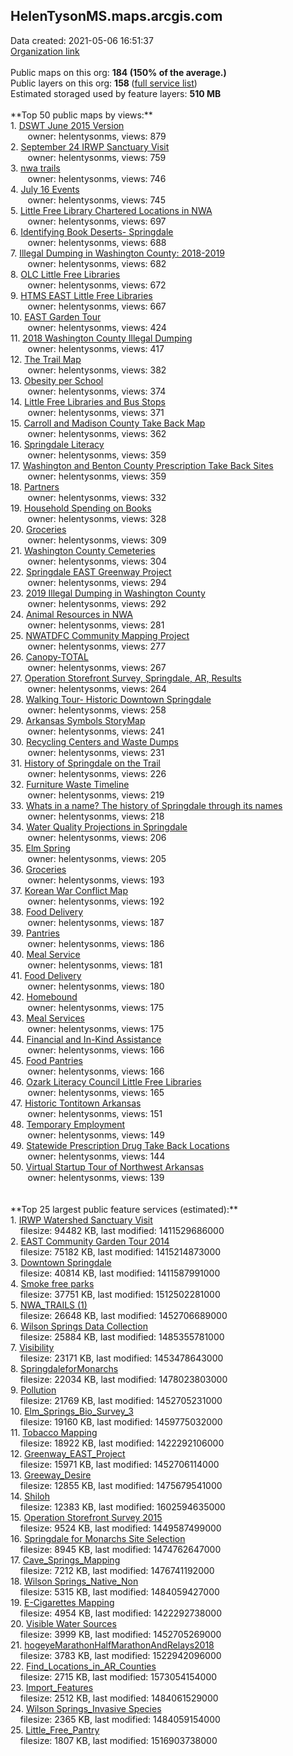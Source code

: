 <h2>HelenTysonMS.maps.arcgis.com</h2> Data created: 2021-05-06 16:51:37 <br /><a target='new' href='https://HelenTysonMS.maps.arcgis.com'>Organization link</a><br /><br />Public maps on this org: <b>184 (150% of the average.)</b><br />Public layers on this org: <b>158 </b>(<a target='new' href='https://services.arcgis.com/5aOpjxVgr7iGrPBB/ArcGIS/rest/services'>full service list</a>)<br />Estimated storaged used by feature layers: <b>510 MB</b><br /><br />**Top 50 public maps by views:**<br />  1. <a target='new' href='https://www.arcgis.com/home/item.html?id=45f578ae71ce433fb7bd0e94892a6daf'>DSWT June 2015 Version</a> <br />  &nbsp;&nbsp;&nbsp;&nbsp; &nbsp;&nbsp;owner: helentysonms, views: 879<br />  2. <a target='new' href='https://www.arcgis.com/home/item.html?id=9cfb67613f4d418f92a1af61e24395bc'>September 24 IRWP Sanctuary Visit</a> <br />  &nbsp;&nbsp;&nbsp;&nbsp; &nbsp;&nbsp;owner: helentysonms, views: 759<br />  3. <a target='new' href='https://www.arcgis.com/home/item.html?id=19b2fdfff5d1496c9b53d4296e9d7c2e'>nwa trails</a> <br />  &nbsp;&nbsp;&nbsp;&nbsp; &nbsp;&nbsp;owner: helentysonms, views: 746<br />  4. <a target='new' href='https://www.arcgis.com/home/item.html?id=618f73e7ad0b453c88ec6e1fa1f66ae6'>July 16 Events</a> <br />  &nbsp;&nbsp;&nbsp;&nbsp; &nbsp;&nbsp;owner: helentysonms, views: 745<br />  5. <a target='new' href='https://www.arcgis.com/home/item.html?id=c897f81c44cb432d8c3e9b2456708156'>Little Free Library Chartered Locations in NWA</a> <br />  &nbsp;&nbsp;&nbsp;&nbsp; &nbsp;&nbsp;owner: helentysonms, views: 697<br />  6. <a target='new' href='https://www.arcgis.com/home/item.html?id=ee5ef7cc1501470f976aa790af9b6649'>Identifying Book Deserts- Springdale</a> <br />  &nbsp;&nbsp;&nbsp;&nbsp; &nbsp;&nbsp;owner: helentysonms, views: 688<br />  7. <a target='new' href='https://www.arcgis.com/home/item.html?id=a6d7ceb5d2fa493db27157bf9ae9ea57'>Illegal Dumping in Washington County: 2018-2019</a> <br />  &nbsp;&nbsp;&nbsp;&nbsp; &nbsp;&nbsp;owner: helentysonms, views: 682<br />  8. <a target='new' href='https://www.arcgis.com/home/item.html?id=94a69f0f6e654575ab345e9fc01fa281'>OLC Little Free Libraries</a> <br />  &nbsp;&nbsp;&nbsp;&nbsp; &nbsp;&nbsp;owner: helentysonms, views: 672<br />  9. <a target='new' href='https://www.arcgis.com/home/item.html?id=1223f719287c49e5b006d7645788b5c4'>HTMS EAST Little Free Libraries</a> <br />  &nbsp;&nbsp;&nbsp;&nbsp; &nbsp;&nbsp;owner: helentysonms, views: 667<br />  10. <a target='new' href='https://www.arcgis.com/home/item.html?id=777b5a67305f4338a060ff8daf0536d3'>EAST Garden Tour</a> <br />  &nbsp;&nbsp;&nbsp;&nbsp; &nbsp;&nbsp;owner: helentysonms, views: 424<br />  11. <a target='new' href='https://www.arcgis.com/home/item.html?id=7823cb3440a346e29626684da81f60cc'>2018 Washington County Illegal Dumping</a> <br />  &nbsp;&nbsp;&nbsp;&nbsp; &nbsp;&nbsp;owner: helentysonms, views: 417<br />  12. <a target='new' href='https://www.arcgis.com/home/item.html?id=7e848012941647c5842f05b9fb2c131c'>The Trail Map</a> <br />  &nbsp;&nbsp;&nbsp;&nbsp; &nbsp;&nbsp;owner: helentysonms, views: 382<br />  13. <a target='new' href='https://www.arcgis.com/home/item.html?id=4b1dce08aa48441eb3550f69e51c0ce9'>Obesity per School</a> <br />  &nbsp;&nbsp;&nbsp;&nbsp; &nbsp;&nbsp;owner: helentysonms, views: 374<br />  14. <a target='new' href='https://www.arcgis.com/home/item.html?id=87e5829f0c944a7e90d8223ffb027e2f'>Little Free Libraries and Bus Stops</a> <br />  &nbsp;&nbsp;&nbsp;&nbsp; &nbsp;&nbsp;owner: helentysonms, views: 371<br />  15. <a target='new' href='https://www.arcgis.com/home/item.html?id=b175f9589f88438aa3c0a87bf05c8945'>Carroll and Madison County Take Back Map</a> <br />  &nbsp;&nbsp;&nbsp;&nbsp; &nbsp;&nbsp;owner: helentysonms, views: 362<br />  16. <a target='new' href='https://www.arcgis.com/home/item.html?id=8281cee4e1644758ac4cfe4e0f49ee8f'>Springdale Literacy</a> <br />  &nbsp;&nbsp;&nbsp;&nbsp; &nbsp;&nbsp;owner: helentysonms, views: 359<br />  17. <a target='new' href='https://www.arcgis.com/home/item.html?id=750a3c140ea44934aad8f87f747aca59'>Washington and Benton County Prescription Take Back Sites</a> <br />  &nbsp;&nbsp;&nbsp;&nbsp; &nbsp;&nbsp;owner: helentysonms, views: 359<br />  18. <a target='new' href='https://www.arcgis.com/home/item.html?id=5dd78281c0514bf58a2a5b9ca6a993fa'>Partners</a> <br />  &nbsp;&nbsp;&nbsp;&nbsp; &nbsp;&nbsp;owner: helentysonms, views: 332<br />  19. <a target='new' href='https://www.arcgis.com/home/item.html?id=2678c28e08b3412ebadcf6c21f2f0848'>Household Spending on Books</a> <br />  &nbsp;&nbsp;&nbsp;&nbsp; &nbsp;&nbsp;owner: helentysonms, views: 328<br />  20. <a target='new' href='https://www.arcgis.com/home/item.html?id=a00ef31df0c64546b232ead41d92cd70'>  Groceries</a> <br />  &nbsp;&nbsp;&nbsp;&nbsp; &nbsp;&nbsp;owner: helentysonms, views: 309<br />  21. <a target='new' href='https://www.arcgis.com/home/item.html?id=f165bc84fe52477ab357dd281d911380'>Washington County Cemeteries</a> <br />  &nbsp;&nbsp;&nbsp;&nbsp; &nbsp;&nbsp;owner: helentysonms, views: 304<br />  22. <a target='new' href='https://www.arcgis.com/home/item.html?id=083589b6d3f54fe2818e58613a899806'>Springdale EAST Greenway Project</a> <br />  &nbsp;&nbsp;&nbsp;&nbsp; &nbsp;&nbsp;owner: helentysonms, views: 294<br />  23. <a target='new' href='https://www.arcgis.com/home/item.html?id=a9513a8ad5aa4fbbadd92d2712e33637'>2019 Illegal Dumping in Washington County</a> <br />  &nbsp;&nbsp;&nbsp;&nbsp; &nbsp;&nbsp;owner: helentysonms, views: 292<br />  24. <a target='new' href='https://www.arcgis.com/home/item.html?id=ceb75a52430d4da1baf0fc820214dd05'>Animal Resources in NWA</a> <br />  &nbsp;&nbsp;&nbsp;&nbsp; &nbsp;&nbsp;owner: helentysonms, views: 281<br />  25. <a target='new' href='https://www.arcgis.com/home/item.html?id=1b20415ef96b46bcb477db53777ece55'>NWATDFC Community Mapping Project</a> <br />  &nbsp;&nbsp;&nbsp;&nbsp; &nbsp;&nbsp;owner: helentysonms, views: 277<br />  26. <a target='new' href='https://www.arcgis.com/home/item.html?id=ac7d4ad0660e4cdfac311bb532bff1df'>Canopy-TOTAL</a> <br />  &nbsp;&nbsp;&nbsp;&nbsp; &nbsp;&nbsp;owner: helentysonms, views: 267<br />  27. <a target='new' href='https://www.arcgis.com/home/item.html?id=20f702f742244a8ba02c2eaec1d3ed98'>Operation Storefront Survey, Springdale, AR, Results</a> <br />  &nbsp;&nbsp;&nbsp;&nbsp; &nbsp;&nbsp;owner: helentysonms, views: 264<br />  28. <a target='new' href='https://www.arcgis.com/home/item.html?id=21f73ac2522144b2877e303ea3053384'>Walking Tour- Historic Downtown Springdale</a> <br />  &nbsp;&nbsp;&nbsp;&nbsp; &nbsp;&nbsp;owner: helentysonms, views: 258<br />  29. <a target='new' href='https://www.arcgis.com/home/item.html?id=2cab6837f33d4efa9aa157d82718dff8'>Arkansas Symbols StoryMap</a> <br />  &nbsp;&nbsp;&nbsp;&nbsp; &nbsp;&nbsp;owner: helentysonms, views: 241<br />  30. <a target='new' href='https://www.arcgis.com/home/item.html?id=ec2c322a41e44fe9acd3414d862d37cb'>Recycling Centers and Waste Dumps</a> <br />  &nbsp;&nbsp;&nbsp;&nbsp; &nbsp;&nbsp;owner: helentysonms, views: 231<br />  31. <a target='new' href='https://www.arcgis.com/home/item.html?id=dbbf6414ccea45cbbe1e7c58ab64c62a'>History of Springdale on the Trail</a> <br />  &nbsp;&nbsp;&nbsp;&nbsp; &nbsp;&nbsp;owner: helentysonms, views: 226<br />  32. <a target='new' href='https://www.arcgis.com/home/item.html?id=4a1f1cb792584206bd2dd9d3f31429c2'>Furniture Waste Timeline</a> <br />  &nbsp;&nbsp;&nbsp;&nbsp; &nbsp;&nbsp;owner: helentysonms, views: 219<br />  33. <a target='new' href='https://www.arcgis.com/home/item.html?id=6a6f7cf96b224b6abefaf8f5026eee24'>Whats in a name? The history of Springdale through its names</a> <br />  &nbsp;&nbsp;&nbsp;&nbsp; &nbsp;&nbsp;owner: helentysonms, views: 218<br />  34. <a target='new' href='https://www.arcgis.com/home/item.html?id=3c8d3d2d507b460ab058040f8ad434dc'>Water Quality Projections in Springdale</a> <br />  &nbsp;&nbsp;&nbsp;&nbsp; &nbsp;&nbsp;owner: helentysonms, views: 206<br />  35. <a target='new' href='https://www.arcgis.com/home/item.html?id=3bf65d5ea4144bf4a7040259d5140fb9'>Elm Spring</a> <br />  &nbsp;&nbsp;&nbsp;&nbsp; &nbsp;&nbsp;owner: helentysonms, views: 205<br />  36. <a target='new' href='https://www.arcgis.com/home/item.html?id=29221954f9544edabdeb987364192a13'> Groceries</a> <br />  &nbsp;&nbsp;&nbsp;&nbsp; &nbsp;&nbsp;owner: helentysonms, views: 193<br />  37. <a target='new' href='https://www.arcgis.com/home/item.html?id=2980a55d3e3a4843abb46091915df613'>Korean War Conflict Map</a> <br />  &nbsp;&nbsp;&nbsp;&nbsp; &nbsp;&nbsp;owner: helentysonms, views: 192<br />  38. <a target='new' href='https://www.arcgis.com/home/item.html?id=843e25b8b9824155880aeb75a3ba30bb'> Food Delivery</a> <br />  &nbsp;&nbsp;&nbsp;&nbsp; &nbsp;&nbsp;owner: helentysonms, views: 187<br />  39. <a target='new' href='https://www.arcgis.com/home/item.html?id=086037b683194b20a704e3834db25620'>Pantries</a> <br />  &nbsp;&nbsp;&nbsp;&nbsp; &nbsp;&nbsp;owner: helentysonms, views: 186<br />  40. <a target='new' href='https://www.arcgis.com/home/item.html?id=92a8ab1909664d678c504eca97be7a2f'>Meal Service</a> <br />  &nbsp;&nbsp;&nbsp;&nbsp; &nbsp;&nbsp;owner: helentysonms, views: 181<br />  41. <a target='new' href='https://www.arcgis.com/home/item.html?id=5b72bb7a874f4174a26e99b4b5ac2300'>Food Delivery</a> <br />  &nbsp;&nbsp;&nbsp;&nbsp; &nbsp;&nbsp;owner: helentysonms, views: 180<br />  42. <a target='new' href='https://www.arcgis.com/home/item.html?id=55128d5102a14380a38333d09be92cfb'>Homebound</a> <br />  &nbsp;&nbsp;&nbsp;&nbsp; &nbsp;&nbsp;owner: helentysonms, views: 175<br />  43. <a target='new' href='https://www.arcgis.com/home/item.html?id=cf256deaa811406888eb88dc5b5e0bd9'>Meal Services</a> <br />  &nbsp;&nbsp;&nbsp;&nbsp; &nbsp;&nbsp;owner: helentysonms, views: 175<br />  44. <a target='new' href='https://www.arcgis.com/home/item.html?id=b152163a0c9240f7ab21d8069b08a5d8'>Financial and In-Kind Assistance </a> <br />  &nbsp;&nbsp;&nbsp;&nbsp; &nbsp;&nbsp;owner: helentysonms, views: 166<br />  45. <a target='new' href='https://www.arcgis.com/home/item.html?id=0c0d8fc416074db2aa8eb876c653673d'>Food Pantries</a> <br />  &nbsp;&nbsp;&nbsp;&nbsp; &nbsp;&nbsp;owner: helentysonms, views: 166<br />  46. <a target='new' href='https://www.arcgis.com/home/item.html?id=9503967fce644989959c1774fc32591a'>Ozark Literacy Council Little Free Libraries</a> <br />  &nbsp;&nbsp;&nbsp;&nbsp; &nbsp;&nbsp;owner: helentysonms, views: 165<br />  47. <a target='new' href='https://www.arcgis.com/home/item.html?id=c8c0fcefe2f44f4aa1d4f74b8b7860b7'>Historic Tontitown Arkansas</a> <br />  &nbsp;&nbsp;&nbsp;&nbsp; &nbsp;&nbsp;owner: helentysonms, views: 151<br />  48. <a target='new' href='https://www.arcgis.com/home/item.html?id=1375232b9bcf4d40851414bea5268bd3'>Temporary Employment </a> <br />  &nbsp;&nbsp;&nbsp;&nbsp; &nbsp;&nbsp;owner: helentysonms, views: 149<br />  49. <a target='new' href='https://www.arcgis.com/home/item.html?id=3253d02a344d42be870a231e86fa4ccb'>Statewide Prescription Drug Take Back Locations</a> <br />  &nbsp;&nbsp;&nbsp;&nbsp; &nbsp;&nbsp;owner: helentysonms, views: 144<br />  50. <a target='new' href='https://www.arcgis.com/home/item.html?id=2804d1edf9404882b3d0945907d7683d'>Virtual Startup Tour of Northwest Arkansas</a> <br />  &nbsp;&nbsp;&nbsp;&nbsp; &nbsp;&nbsp;owner: helentysonms, views: 139<br /><br /><br />**Top 25 largest public feature services (estimated):**<br /> 1. <a target='new' href='https://www.arcgis.com/home/item.html?id=fea2400289f64eb59c003a89bc943aa6'>IRWP Watershed Sanctuary Visit</a><br /> &nbsp;&nbsp;&nbsp;&nbsp;filesize: 94482 KB, last modified: 1411529686000<br /> 2. <a target='new' href='https://www.arcgis.com/home/item.html?id=3bd68c01c62b48fdb0a9329912fd8438'>EAST Community Garden Tour 2014</a><br /> &nbsp;&nbsp;&nbsp;&nbsp;filesize: 75182 KB, last modified: 1415214873000<br /> 3. <a target='new' href='https://www.arcgis.com/home/item.html?id=315b846ce1534136aa9d89a61afcd133'>Downtown Springdale</a><br /> &nbsp;&nbsp;&nbsp;&nbsp;filesize: 40814 KB, last modified: 1411587991000<br /> 4. <a target='new' href='https://www.arcgis.com/home/item.html?id=d0d6681f641c45478341014119b2dee4'>Smoke free parks</a><br /> &nbsp;&nbsp;&nbsp;&nbsp;filesize: 37751 KB, last modified: 1512502281000<br /> 5. <a target='new' href='https://www.arcgis.com/home/item.html?id=e9b5c148bcd64f1b9db2da7e7223d1e5'>NWA_TRAILS (1)</a><br /> &nbsp;&nbsp;&nbsp;&nbsp;filesize: 26648 KB, last modified: 1452706689000<br /> 6. <a target='new' href='https://www.arcgis.com/home/item.html?id=da590533009a484d9976377a48ecbae2'>Wilson Springs Data Collection</a><br /> &nbsp;&nbsp;&nbsp;&nbsp;filesize: 25884 KB, last modified: 1485355781000<br /> 7. <a target='new' href='https://www.arcgis.com/home/item.html?id=3ae18e4d05bd43f38d568a51481bf9e8'>Visibility</a><br /> &nbsp;&nbsp;&nbsp;&nbsp;filesize: 23171 KB, last modified: 1453478643000<br /> 8. <a target='new' href='https://www.arcgis.com/home/item.html?id=b9dca0d8682d4496b2d2e32eb73072f5'>SpringdaleforMonarchs</a><br /> &nbsp;&nbsp;&nbsp;&nbsp;filesize: 22034 KB, last modified: 1478023803000<br /> 9. <a target='new' href='https://www.arcgis.com/home/item.html?id=296212aedb484588aaad748029a58c29'>Pollution</a><br /> &nbsp;&nbsp;&nbsp;&nbsp;filesize: 21769 KB, last modified: 1452705231000<br /> 10. <a target='new' href='https://www.arcgis.com/home/item.html?id=80da89f8aa134f9db092e1836431ca7b'>Elm_Springs_Bio_Survey_3</a><br /> &nbsp;&nbsp;&nbsp;&nbsp;filesize: 19160 KB, last modified: 1459775032000<br /> 11. <a target='new' href='https://www.arcgis.com/home/item.html?id=cba8d0372851476c985c6a6b8d8dc222'>Tobacco Mapping</a><br /> &nbsp;&nbsp;&nbsp;&nbsp;filesize: 18922 KB, last modified: 1422292106000<br /> 12. <a target='new' href='https://www.arcgis.com/home/item.html?id=c86d8350f56c4d0dbf7cbd2b6f5fff93'>Greenway_EAST_Project</a><br /> &nbsp;&nbsp;&nbsp;&nbsp;filesize: 15971 KB, last modified: 1452706114000<br /> 13. <a target='new' href='https://www.arcgis.com/home/item.html?id=7c83c7dac2bb40d29a8bd258fa0ce4e5'>Greeway_Desire</a><br /> &nbsp;&nbsp;&nbsp;&nbsp;filesize: 12855 KB, last modified: 1475679541000<br /> 14. <a target='new' href='https://www.arcgis.com/home/item.html?id=211b6f9c28724d2fb526c6350a0f2be8'>Shiloh</a><br /> &nbsp;&nbsp;&nbsp;&nbsp;filesize: 12383 KB, last modified: 1602594635000<br /> 15. <a target='new' href='https://www.arcgis.com/home/item.html?id=218346ce8f3244f98a2a529b1721952f'>Operation Storefront Survey 2015</a><br /> &nbsp;&nbsp;&nbsp;&nbsp;filesize: 9524 KB, last modified: 1449587499000<br /> 16. <a target='new' href='https://www.arcgis.com/home/item.html?id=a627848a711a4651b23dd05e6e14948a'>Springdale for Monarchs Site Selection</a><br /> &nbsp;&nbsp;&nbsp;&nbsp;filesize: 8945 KB, last modified: 1474762647000<br /> 17. <a target='new' href='https://www.arcgis.com/home/item.html?id=22cff52d9975474bb5c690e43171062c'>Cave_Springs_Mapping</a><br /> &nbsp;&nbsp;&nbsp;&nbsp;filesize: 7212 KB, last modified: 1476741192000<br /> 18. <a target='new' href='https://www.arcgis.com/home/item.html?id=28c91ceaa7704c939c12a62b26b79c94'>Wilson Springs_Native_Non</a><br /> &nbsp;&nbsp;&nbsp;&nbsp;filesize: 5315 KB, last modified: 1484059427000<br /> 19. <a target='new' href='https://www.arcgis.com/home/item.html?id=1431bdf2048f45908c954b0b75da0843'>E-Cigarettes Mapping</a><br /> &nbsp;&nbsp;&nbsp;&nbsp;filesize: 4954 KB, last modified: 1422292738000<br /> 20. <a target='new' href='https://www.arcgis.com/home/item.html?id=1593894d62a74917ae70d4e7e5649e84'>Visible Water Sources</a><br /> &nbsp;&nbsp;&nbsp;&nbsp;filesize: 3999 KB, last modified: 1452705269000<br /> 21. <a target='new' href='https://www.arcgis.com/home/item.html?id=71971c72a0f845a5a8b3224e0c03b2b1'>hogeyeMarathonHalfMarathonAndRelays2018</a><br /> &nbsp;&nbsp;&nbsp;&nbsp;filesize: 3783 KB, last modified: 1522942096000<br /> 22. <a target='new' href='https://www.arcgis.com/home/item.html?id=0af66c16935143dfba6a00c3c8a9267a'>Find_Locations_in_AR_Counties</a><br /> &nbsp;&nbsp;&nbsp;&nbsp;filesize: 2715 KB, last modified: 1573054154000<br /> 23. <a target='new' href='https://www.arcgis.com/home/item.html?id=f668aa20f9004bafbc9323c8390ed878'>Import_Features</a><br /> &nbsp;&nbsp;&nbsp;&nbsp;filesize: 2512 KB, last modified: 1484061529000<br /> 24. <a target='new' href='https://www.arcgis.com/home/item.html?id=837365423f2f43738a23367ca5bb5750'>Wilson Springs_Invasive Species</a><br /> &nbsp;&nbsp;&nbsp;&nbsp;filesize: 2365 KB, last modified: 1484059154000<br /> 25. <a target='new' href='https://www.arcgis.com/home/item.html?id=9818c238afdb453daa3543fc9158f555'>Little_Free_Pantry</a><br /> &nbsp;&nbsp;&nbsp;&nbsp;filesize: 1807 KB, last modified: 1516903738000<br />